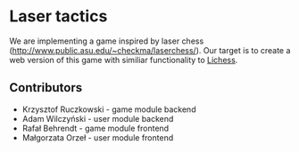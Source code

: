 # Laser tactics
We are implementing a game inspired by laser chess (http://www.public.asu.edu/~checkma/laserchess/).
Our target is to create a web version of this game with similiar functionality to [Lichess](http://lichess.org).

## Contributors
- Krzysztof Ruczkowski - game module backend
- Adam Wilczyński - user module backend
- Rafał Behrendt - game module frontend
- Małgorzata Orzeł - user module frontend

